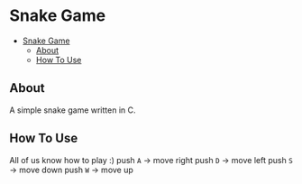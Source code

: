 # Snake Game
-   [Snake Game](#Snake-Game)
    - [About](#About)
    - [How To Use](#How-To-Use)
## About
A simple snake game written in C.
## How To Use
All of us know how to play :)
push `A` -> move right
push `D` -> move left
push `S` -> move down
push `W` -> move up
